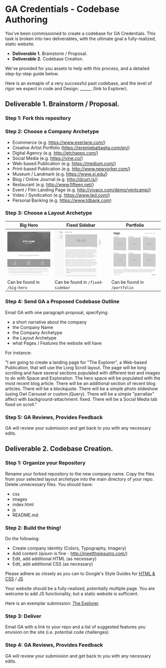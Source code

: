 # GA Credentials - Codebase Authoring

You've been commissioned to create a codebase for GA Credentials. This task is broken into two deliverables, with the ultimate goal a fully-realized, static website. 

- **Deliverable 1.** Brainstorm / Proposal. 
- **Deliverable 2.** Codebase Creation.

We've provided for you assets to help with this process, and a detailed step-by-step guide below.

Here is an exmaple of a very successful past codebase, and the level of rigor we expect in code and Design:
______ (link to Explorer).

## Deliverable 1. Brainstorm / Proposal. 

### Step 1: Fork this repository

### Step 2: Choose a Company Archetype
* Ecommerce (e.g. https://www.everlane.com/)
* Creative Artist Portfolio (https://jeremiebattaglia.com/en/)
* Digital Agency (e.g. http://etchapps.com/)
* Social Media (e.g. https://vine.co/)
* Web-based Publication (e.g. https://medium.com/) 
* Print-based Publication (e.g. http://www.newyorker.com/)
* Museum / Landmark (e.g. https://www.si.edu/)
* Blog / Online Journal (e.g. http://dcurt.is/)
* Restaurant (e.g. http://www.fifteen.net/)
* Event / Film Landing Page (e.g. http://vivaco.com/demo/ventcamp/)
* Video / Syndication (e.g. https://www.ted.com/)
* Personal Banking (e.g. https://www.tdbank.com)

### Step 3: Choose a Layout Archetype

| Big Hero | Fixed Sidebar | Portfolio | 
| -------- | ------------- | --------- |
| ![Big Hero](layouts/big-hero.png) | ![Fixed Sidebar](layouts/fixed-sidebar.png) | ![Portfolio](layouts/portfolio.png) |
| Can be found in `/big-hero` | Can be found in `/fixed-sidebar` | Can be found in `/portfolio` | 

### Step 4: Send GA a Proposed Codebase Outline

Email GA with one paragraph proposal, specifying:

- a short narrative about the company
- the Company Name 
- the Company Archetype
- the Layout Archetype
- what Pages / Features the website will have

For instance: 

"I am going to create a landing page for "The Explorer", a Web-based Publication, that will use the Long Scroll layout. The page will be long scrolling and have several sections populated with different text and images to do with Space and Exploration. The hero space will be populated with the most recent blog article. There will be an additional section of recent blog articles. There will be a blockquote. There will be a simple photo slideshow (using Owl Carousel or custom jQuery). There will be a simple "parrallax" affect with background-attachment: fixed. There will be a Social Media tab fixed on scroll."

### Step 5: GA Reviews, Provides Feedback

GA will review your submission and get back to you with any necessary edits.

## Deliverable 2. Codebase Creation.

### Step 1: Organize your Repository

Rename your forked repository to the new company name. Copy the files from your selected layout archetype into the main directory of your repo. Delete unnecessary files. You should have:

- css
- images
- index.html
- js
- README.md

### Step 2: Build the thing!

Do the following:

- Create company identity (Colors, Typography, Imagery)
- Add content (ipsum is fine - http://meettheipsums.com/)
- Edit, add additional HTML (as necessary)
- Edit, add additional CSS (as necessary)

Please adhere as closely as you can to Google's Style Guides for [HTML & CSS](https://google.github.io/styleguide/htmlcssguide.xml) / [JS](https://google.github.io/styleguide/javascriptguide.xml)

Your website should be a fully-realized, potentially multiple page. You are welcome to add JS functionality, but a static website is sufficient.

Here is an exemplar submission: [The Explorer](./explorer.zip).

### Step 3: Deliver

Email GA with a link to your repo and a list of suggested features you envision on the site (i.e. potential code challenges)

### Step 4: GA Reviews, Provides Feedback

GA will review your submission and get back to you with any necessary edits.
